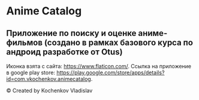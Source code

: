 # Anime Catalog

## Приложение по поиску и оценке аниме-фильмов (создано в рамках базового курса по андроид разработке от Otus)

Иконка взята с сайта: https://www.flaticon.com/.
Ссылка на приложение в google play store: https://play.google.com/store/apps/details?id=com.vkochenkov.animecatalog.

© Created by Kochenkov Vladislav

